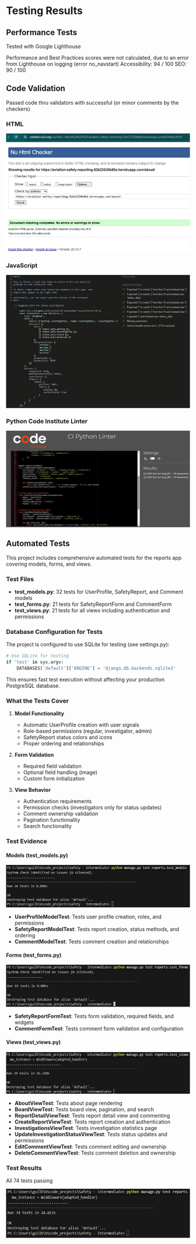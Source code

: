 # Testing Results

## Performance Tests

Tested with Google Lighthouse

Performance and Best Practices scores were not calculated, due to an error from Lighthouse on logging (error no_navstart)
Accessibility: 94 / 100
SEO: 90 / 100

## Code Validation

Passed code thru validators with successful (or minor comments by the checkers)
### HTML 

![HTML_Check.jpg](documentation/HTML_Check.jpg)

### JavaScript
![JSHint.jpg](documentation/JSHint.jpg)

### Python Code Institute Linter
![Python_linter.jpg](documentation/Python_linter.jpg)

## Automated Tests

This project includes comprehensive automated tests for the reports app covering models, forms, and views.

### Test Files

- **test_models.py**: 32 tests for UserProfile, SafetyReport, and Comment models
- **test_forms.py**: 21 tests for SafetyReportForm and CommentForm
- **test_views.py**: 21 tests for all views including authentication and permissions

### Database Configuration for Tests

The project is configured to use SQLite for testing (see settings.py):

```python
# Use SQLite for testing
if 'test' in sys.argv:
    DATABASES['default']['ENGINE'] = 'django.db.backends.sqlite3'
```

This ensures fast test execution without affecting your production PostgreSQL database.

### What the Tests Cover

1. **Model Functionality**
   - Automatic UserProfile creation with user signals
   - Role-based permissions (regular, investigator, admin)
   - SafetyReport status colors and icons
   - Proper ordering and relationships

2. **Form Validation**
   - Required field validation
   - Optional field handling (image)
   - Custom form initialization

3. **View Behavior**
   - Authentication requirements
   - Permission checks (investigators only for status updates)
   - Comment ownership validation
   - Pagination functionality
   - Search functionality

### Test Evidence

#### Models (test_models.py)

![Model Tests](documentation/Automatic%20Tests_Models.jpg)

- **UserProfileModelTest**: Tests user profile creation, roles, and permissions
- **SafetyReportModelTest**: Tests report creation, status methods, and ordering
- **CommentModelTest**: Tests comment creation and relationships

#### Forms (test_forms.py)

![Form Tests](documentation/Automatic%20Tests_Forms.jpg)

- **SafetyReportFormTest**: Tests form validation, required fields, and widgets
- **CommentFormTest**: Tests comment form validation and configuration

#### Views (test_views.py)

![View Tests](documentation/Automatic%20Tests_Views.jpg)

- **AboutViewTest**: Tests about page rendering
- **BoardViewTest**: Tests board view, pagination, and search
- **ReportDetailViewTest**: Tests report detail view and commenting
- **CreateReportViewTest**: Tests report creation and authentication
- **InvestigationsViewTest**: Tests investigation statistics page
- **UpdateInvestigationStatusViewTest**: Tests status updates and permissions
- **EditCommentViewTest**: Tests comment editing and ownership
- **DeleteCommentViewTest**: Tests comment deletion and ownership

### Test Results

All 74 tests passing 

![All Tests Passing](documentation/Automatic%20Tests_Reports_All.jpg)


